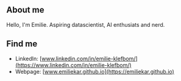 ## About me
Hello, I'm Emilie. Aspiring datascientist, AI enthusiats and nerd. 

## Find me
- LinkedIn: [www.linkedin.com/in/emilie-klefbom/](https://www.linkedin.com/in/emilie-klefbom/)
- Webpage: [www.emiliekar.github.io](https://emiliekar.github.io)
